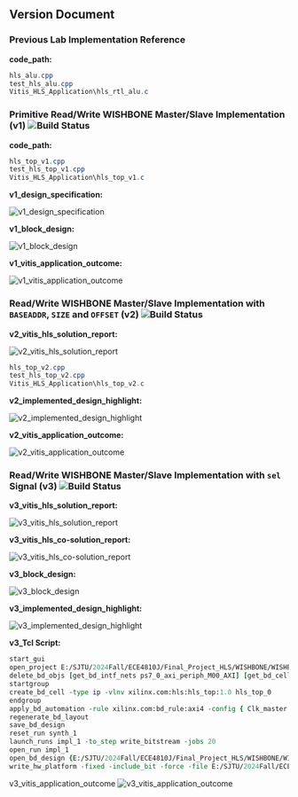 ## Version Document

### Previous Lab Implementation Reference

__code_path:__

```powershell
hls_alu.cpp
test_hls_alu.cpp
Vitis_HLS_Application\hls_rtl_alu.c
```

### Primitive Read/Write WISHBONE Master/Slave Implementation (v1) <img alt="Build Status" src="https://img.shields.io/badge/build-pass-brightgreen">

__code_path:__

```powershell
hls_top_v1.cpp
test_hls_top_v1.cpp
Vitis_HLS_Application\hls_top_v1.c
```

__v1_design_specification:__

![v1_design_specification](img/v1_design_specification.png)

__v1_block_design:__

![v1_block_design](img/v1_block_design.png)

__v1_vitis_application_outcome:__

![v1_vitis_application_outcome](img/v1_vitis_application_outcome.png)

### Read/Write WISHBONE Master/Slave Implementation with `BASEADDR`, `SIZE` and `OFFSET` (v2) <img alt="Build Status" src="https://img.shields.io/badge/build-pass-brightgreen">

__v2_vitis_hls_solution_report:__

![v2_vitis_hls_solution_report](img/v2_vitis_hls_solution_report.png)

```powershell
hls_top_v2.cpp
test_hls_top_v2.cpp
Vitis_HLS_Application\hls_top_v2.c
```
__v2_implemented_design_highlight:__

![v2_implemented_design_highlight](img/v2_implemented_design_highlight.png)

__v2_vitis_application_outcome:__

![v2_vitis_application_outcome](img/v2_vitis_application_outcome.png)
 
 ### Read/Write WISHBONE Master/Slave Implementation with `sel` Signal (v3) <img alt="Build Status" src="https://img.shields.io/badge/build-pass-brightgreen">

__v3_vitis_hls_solution_report:__

![v3_vitis_hls_solution_report](img/v3_vitis_hls_solution_report.png)

__v3_vitis_hls_co-solution_report:__

![v3_vitis_hls_co-solution_report](img/v3_vitis_hls_co-solution_report.png)

__v3_block_design:__

![v3_block_design](img/v3_block_design.png)

__v3_implemented_design_highlight:__

![v3_implemented_design_highlight](img/v3_implemented_design_highlight.png)

__v3_Tcl Script:__

```Tcl
start_gui
open_project E:/SJTU/2024Fall/ECE4810J/Final_Project_HLS/WISHBONE/WISHBONE.xpr
delete_bd_objs [get_bd_intf_nets ps7_0_axi_periph_M00_AXI] [get_bd_cells hls_top_0]
startgroup
create_bd_cell -type ip -vlnv xilinx.com:hls:hls_top:1.0 hls_top_0
endgroup
apply_bd_automation -rule xilinx.com:bd_rule:axi4 -config { Clk_master {/processing_system7_0/FCLK_CLK0 (100 MHz)} Clk_slave {Auto} Clk_xbar {/processing_system7_0/FCLK_CLK0 (100 MHz)} Master {/processing_system7_0/M_AXI_GP0} Slave {/hls_top_0/s_axi_CRTLS} ddr_seg {Auto} intc_ip {/ps7_0_axi_periph} master_apm {0}}  [get_bd_intf_pins hls_top_0/s_axi_CRTLS]
regenerate_bd_layout
save_bd_design
reset_run synth_1
launch_runs impl_1 -to_step write_bitstream -jobs 20
open_run impl_1
open_bd_design {E:/SJTU/2024Fall/ECE4810J/Final_Project_HLS/WISHBONE/WISHBONE.srcs/sources_1/bd/wishbone_hls/wishbone_hls.bd}
write_hw_platform -fixed -include_bit -force -file E:/SJTU/2024Fall/ECE4810J/Final_Project_HLS/WISHBONE/wishbone_hls_wrapper.xsa
```
v3_vitis_application_outcome
![v3_vitis_application_outcome](img/v3_vitis_application_outcome.png)
